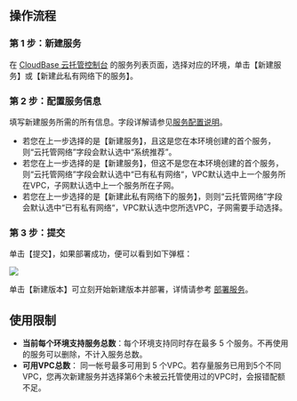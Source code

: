 ## 操作流程

### 第 1 步：新建服务

在 [CloudBase 云托管控制台](https://console.cloud.tencent.com/tcb/service) 的服务列表页面，选择对应的环境，单击【新建服务】或【新建此私有网络下的服务】。

### 第 2 步：配置服务信息

填写新建服务所需的所有信息。字段详解请参见[服务配置说明](https://docs.cloudbase.net/run/service-setting.html)。
- 若您在上一步选择的是【新建服务】，且这是您在本环境创建的首个服务，则“云托管网络”字段会默认选中“系统推荐”。
- 若您在上一步选择的是【新建服务】，但这不是您在本环境创建的首个服务，则“云托管网络”字段会默认选中“已有私有网络“，VPC默认选中上一个服务所在VPC，子网默认选中上一个服务所在子网。
- 若您在上一步选择的是【新建此私有网络下的服务】，则则“云托管网络”字段会默认选中“已有私有网络“，VPC默认选中您所选VPC，子网需要手动选择。

### 第 3 步：提交

单击【提交】，如果部署成功，便可以看到如下弹框：

![](https://main.qcloudimg.com/raw/49ee89fd54955cce5cdd008f5ccaa914.png)

单击【新建版本】可立刻开始新建版本并部署，详情请参考 [部署服务](https://cloud.tencent.com/document/product/1243/46127)。

## 使用限制

- **当前每个环境支持服务总数**：每个环境支持同时存在最多 5 个服务。不再使用的服务可以删除，不计入服务总数。
- **可用VPC总数**： 同一帐号最多可用到 5 个VPC。若存量服务已用到5个不同VPC，您再次新建服务并选择第6个未被云托管使用过的VPC时，会报错配额不足。
